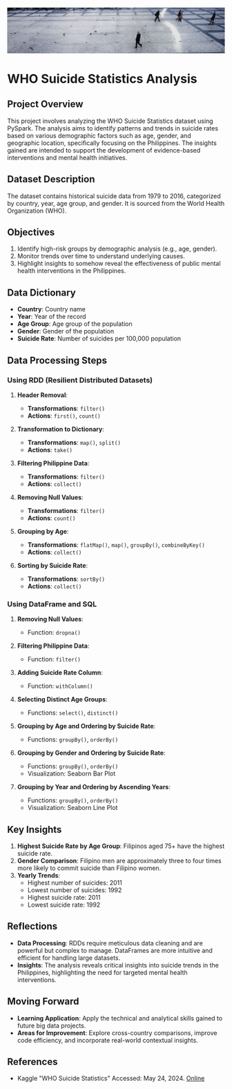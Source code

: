 ![Cover Image](cover.jpg)

# WHO Suicide Statistics Analysis

## Project Overview

This project involves analyzing the WHO Suicide Statistics dataset using PySpark. The analysis aims to identify patterns and trends in suicide rates based on various demographic factors such as age, gender, and geographic location, specifically focusing on the Philippines. The insights gained are intended to support the development of evidence-based interventions and mental health initiatives.

## Dataset Description

The dataset contains historical suicide data from 1979 to 2016, categorized by country, year, age group, and gender. It is sourced from the World Health Organization (WHO).

## Objectives

1. Identify high-risk groups by demographic analysis (e.g., age, gender).
2. Monitor trends over time to understand underlying causes.
3. Highlight insights to somehow reveal the effectiveness of public mental health interventions in the Philippines.

## Data Dictionary

- **Country**: Country name
- **Year**: Year of the record
- **Age Group**: Age group of the population
- **Gender**: Gender of the population
- **Suicide Rate**: Number of suicides per 100,000 population

## Data Processing Steps

### Using RDD (Resilient Distributed Datasets)

1. **Header Removal**:
   - **Transformations**: `filter()`
   - **Actions**: `first()`, `count()`

2. **Transformation to Dictionary**:
   - **Transformations**: `map()`, `split()`
   - **Actions**: `take()`

3. **Filtering Philippine Data**:
   - **Transformations**: `filter()`
   - **Actions**: `collect()`

4. **Removing Null Values**:
   - **Transformations**: `filter()`
   - **Actions**: `count()`

5. **Grouping by Age**:
   - **Transformations**: `flatMap()`, `map()`, `groupBy()`, `combineByKey()`
   - **Actions**: `collect()`

6. **Sorting by Suicide Rate**:
   - **Transformations**: `sortBy()`
   - **Actions**: `collect()`

### Using DataFrame and SQL

1. **Removing Null Values**:
   - Function: `dropna()`

2. **Filtering Philippine Data**:
   - Function: `filter()`

3. **Adding Suicide Rate Column**:
   - Function: `withColumn()`

4. **Selecting Distinct Age Groups**:
   - Functions: `select()`, `distinct()`

5. **Grouping by Age and Ordering by Suicide Rate**:
   - Functions: `groupBy()`, `orderBy()`

6. **Grouping by Gender and Ordering by Suicide Rate**:
   - Functions: `groupBy()`, `orderBy()`
   - Visualization: Seaborn Bar Plot

7. **Grouping by Year and Ordering by Ascending Years**:
   - Functions: `groupBy()`, `orderBy()`
   - Visualization: Seaborn Line Plot

## Key Insights

1. **Highest Suicide Rate by Age Group**: Filipinos aged 75+ have the highest suicide rate.
2. **Gender Comparison**: Filipino men are approximately three to four times more likely to commit suicide than Filipino women.
3. **Yearly Trends**:
   - Highest number of suicides: 2011
   - Lowest number of suicides: 1992
   - Highest suicide rate: 2011
   - Lowest suicide rate: 1992

## Reflections

- **Data Processing**: RDDs require meticulous data cleaning and are powerful but complex to manage. DataFrames are more intuitive and efficient for handling large datasets.
- **Insights**: The analysis reveals critical insights into suicide trends in the Philippines, highlighting the need for targeted mental health interventions.

## Moving Forward

- **Learning Application**: Apply the technical and analytical skills gained to future big data projects.
- **Areas for Improvement**: Explore cross-country comparisons, improve code efficiency, and incorporate real-world contextual insights.

## References

- Kaggle "WHO Suicide Statistics" Accessed: May 24, 2024. [Online](https://www.kaggle.com/datasets/szamil/who-suicide-statistics)

